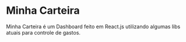 # Minha Carteira

Minha Carteira é um Dashboard feito em React.js utilizando algumas libs atuais para controle de gastos.
